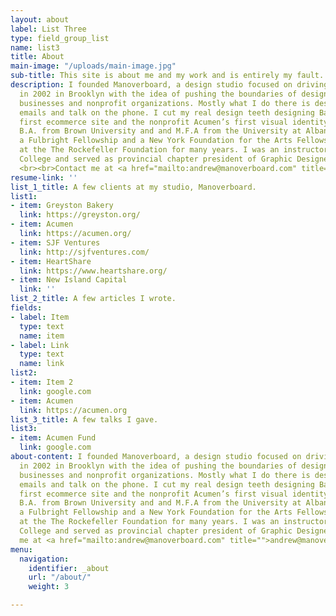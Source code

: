 ```yaml
---
layout: about
label: List Three
type: field_group_list
name: list3
title: About
main-image: "/uploads/main-image.jpg"
sub-title: This site is about me and my work and is entirely my fault.
description: I founded Manoverboard, a design studio focused on driving social change,
  in 2002 in Brooklyn with the idea of pushing the boundaries of design for innovative
  businesses and nonprofit organizations. Mostly what I do there is design and send
  emails and talk on the phone. I cut my real design teeth designing Barneys New York’s
  first ecommerce site and the nonprofit Acumen’s first visual identity. I hold a
  B.A. from Brown University and and M.F.A from the University at Albany SUNY. I received
  a Fulbright Fellowship and a New York Foundation for the Arts Fellowship. I worked
  at the The Rockefeller Foundation for many years. I was an instructor at Red River
  College and served as provincial chapter president of Graphic Designers of Canada.
  <br><br>Contact me at <a href="mailto:andrew@manoverboard.com" title="">andrew@manoverboard.com</a>
resume-link: ''
list_1_title: A few clients at my studio, Manoverboard.
list1:
- item: Greyston Bakery
  link: https://greyston.org/
- item: Acumen
  link: https://acumen.org/
- item: SJF Ventures
  link: http://sjfventures.com/
- item: HeartShare
  link: https://www.heartshare.org/
- item: New Island Capital
  link: ''
list_2_title: A few articles I wrote.
fields:
- label: Item
  type: text
  name: item
- label: Link
  type: text
  name: link
list2:
- item: Item 2
  link: google.com
- item: Acumen
  link: https://acumen.org
list_3_title: A few talks I gave.
list3:
- item: Acumen Fund
  link: google.com
about-content: I founded Manoverboard, a design studio focused on driving social change,
  in 2002 in Brooklyn with the idea of pushing the boundaries of design for innovative
  businesses and nonprofit organizations. Mostly what I do there is design and send
  emails and talk on the phone. I cut my real design teeth designing Barneys New York’s
  first ecommerce site and the nonprofit Acumen’s first visual identity. I hold a
  B.A. from Brown University and and M.F.A from the University at Albany SUNY. I received
  a Fulbright Fellowship and a New York Foundation for the Arts Fellowship. I worked
  at the The Rockefeller Foundation for many years. I was an instructor at Red River
  College and served as provincial chapter president of Graphic Designers of Canada.<br><br>Contact
  me at <a href="mailto:andrew@manoverboard.com" title="">andrew@manoverboard.com</a>
menu:
  navigation:
    identifier: _about
    url: "/about/"
    weight: 3

---
```

